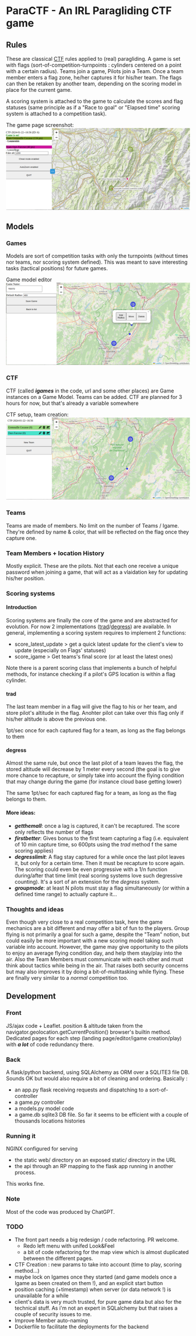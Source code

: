 # ParaCTF - An IRL Paragliding CTF game

## Rules
These are classical [CTF](https://en.wikipedia.org/wiki/Capture_the_flag) rules applied to (real) paragliding. A game is set with flags (sort-of-competition-turnpoints : cylinders centered on a point with a certain radius). Teams join a game, Pilots join a Team. Once a team member enters a flag zone, he/her captures it for his/her team. The flags can then be retaken by another team, depending on the scoring model in place for the current game. 

A scoring system is attached to the game to calculate the scores and flag statuses (same principle as if a "Race to goal" or "Elapsed time" scoring system is attached to a competition task).

The game page screenshot:
![play_screen](doc_images/play.png)

## Models
### Games

Models are sort of competition tasks with only the turnpoints (without times nor teams, nor scoring system defined). This was meant to save interesting tasks (tactical positions) for future games.

Game model editor
![play_screen](doc_images/editor.png)

### CTF

CTF (called ***igames*** in the code, url and some other places) are Game instances on a Game Model. Teams can be added.
CTF are planned for 3 hours for now, but that's already a variable somewhere

CTF setup, team creation:
![play_screen](doc_images/game.png)


### Teams
Teams are made of members. No limit on the number of Teams / Igame. They're defined by name & color, that will be reflected on the flag once they capture one.

### Team Members + location History
Mostly explicit. These are the pilots. Not that each one receive a unique password when joining a game, that will act as a vlaidation key for updating his/her position.


### Scoring systems
#### Introduction
Scoring systems are finally the core of the game and are abstracted for evolution. For now 2 implementations ([trad](#trad)/[degress](degress)) are available.
In general, implementing a scoring system requires to implement 2 functions:
- score_latest_update > get a quick latest update for the client's view to update (especially on Flags' statuses)
- score_igame > Get teams's final score (or at least the latest ones)

Note there is a parent scoring class that implements a bunch of helpful methods, for instance checking if a pilot's GPS location is within a flag cylinder.
  
#### trad
The last team member in a flag will give the flag to his or her team, and store pilot's altitude in the flag. Anohter pilot can take over this flag only if his/her altitude is above the previous one.

1pt/sec once for each captured flag for a team, as long as the flag belongs to them

#### degress
Almost the same rule, but once the last pilot of a team leaves the flag, the stored altitude will decrease by 1 meter every second (the goal is to give more chance to recapture, or simply take into account the flying condition that may change during the game (for instance cloud base getting lower)

The same 1pt/sec for each captured flag for a team, as long as the flag belongs to them.

#### More ideas:
- ***getthemall***: once a lag is captured, it can't be recaptured. The score only reflects the number of flags
- ***firstbetter***: Gives bonus to the first team capturing a flag (i.e. equivalent of 10 min capture time, so 600pts using the *trad* method f the same scoring applies)
- ***degresslimit***: A flag stay captured for a while once the last pilot leaves it, but only for a certain time. Then it must be recapture to score again. The scoring could even be even progressive with a 1/n function during/after that time limit (real scoring systems love such degressive counting). It's a sort of an extension for the *degress* system.
- ***groupmode***: at least N pilots must stay a flag simultaneously (or within a defined time range) to actually capture it... 

### Thoughts and ideas
Even though very close to a real competition task, here the game mechanics are a bit different and may offer a bit of fun to the players. Group flying is not primarily a goal for such a game, despite the "Team" notion, but could easily be more important with a new scoring model taking such variable into account.
However, the game may give opportunity to the pilots to enjoy an average flying condition day, and help them stay/play into the air. Also the Team Members must communicate with each other and must think about tactics while being in the air. That raises both security concerns but may also improves it by doing a bit-of-multitasking while flying. These are finally very similar to a *normal* competition too.

## Development 

### Front
JS/ajax code + Leaflet. position & altitude taken from the navigator.geolocation.getCurrentPosition() browser's builtin method.
Dedicated pages for each step (landing page/editor/igame creation/play) with ***a lot*** of code redundancy there.

### Back
A flask/python backend, using SQLAlchemy as ORM over a SQLITE3 file DB. Sounds OK but would also require a bit of cleaning and ordering.
Basically :
- an app.py flask receiving requests and dispatching to a sort-of-controller
- a game.py controller
- a models.py model code
- a game.db sqlite3 DB file. So far it seems to be efficient with a couple of thousands locations histories

### Running it
NGINX configured for serving
- the static web/ directory on an exposed static/ directory in the URL
- the api through an RP mapping to the flask app running in another process.

This works fine.

### Note
Most of the code was produced by ChatGPT.

### TODO
- The front part needs a big redesign / code refactoring. PR welcome.
    - Redo left menu with unifed Look&Feel
    - a bit of code refactoring for the map view which is almost duplicated between the different pages.
- CTF Creation : new params to take into account (time to play, scoring method...)
- maybe lock on Igames once they started (and game models once a Igame as been created on them !), and an explicit start button
- position caching (+timestamp) when server (or data network !) is unavailable for a while
- client's data is very much trusted, for pure game data but also for the technical stuff. As i'm not an expert in SQLalchemy but that raises a couple of security issues to me.
- Improve Member auto-naming
- Dockerfile to facilitate the deployments for the backend
